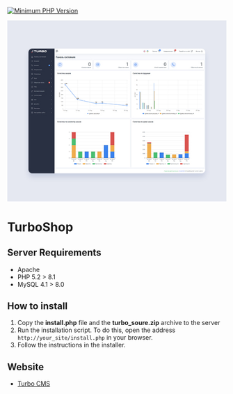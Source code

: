 [![Minimum PHP Version](https://img.shields.io/badge/php-%3E%3D%208.0-8892BF.svg?style=flat-square)](https://php.net/)

<img src="./turbo_admin.jpg" style="max-width: 100%; margin-left: auto; margin-right: auto;" />

# TurboShop

## Server Requirements
- Apache
- PHP 5.2 > 8.1
- MySQL 4.1 > 8.0

## How to install

1. Copy the **install.php** file and the **turbo_soure.zip** archive to the server
2. Run the installation script. To do this, open the address `http://your_site/install.php` in your browser.
3. Follow the instructions in the installer.

## Website
- [Turbo CMS](https://turbo-cms.com/)
